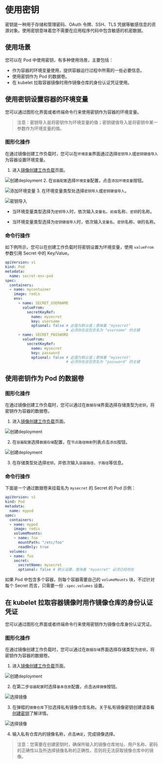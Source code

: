 # 使用密钥

密钥是一种用于存储和管理密码、OAuth 令牌、SSH、TLS 凭据等敏感信息的资源对象。使用密钥意味着您不需要在应用程序代码中包含敏感的机密数据。

## 使用场景

您可以在 Pod 中使用密钥，有多种使用场景，主要包括：

- 作为容器的环境变量使用，提供容器运行过程中所需的一些必要信息。
- 使用密钥作为 Pod 的数据卷。
- 在 kubelet 拉取容器镜像时用作镜像仓库的身份认证凭证使用。

## 使用密钥设置容器的环境变量

您可以通过图形化界面或者终端命令行来使用密钥作为容器的环境变量。

> 注意：密钥导入是将密钥作为环境变量的值；密钥键值导入是将密钥中某一参数作为环境变量的值。

### 图形化操作

在通过镜像创建工作负载时，您可以在`环境变量`界面通过选择`密钥导入`或`密钥键值导入`为容器设置环境变量。

1. 进入[镜像创建工作负载](../Workloads/CreateDeploymentByImage.md)页面。

  ![创建deployment](../../images/secret05.png)
2. 在`容器配置`选择`环境变量`配置，点击`添加环境变量`按钮。

  ![添加环境变量](../../images/secret06.png)
3. 在环境变量类型处选择`密钥导入`或`密钥键值导入`。

  ![密钥导入](../../images/secret07.png)

   - 当环境变量类型选择为`密钥导入`时，依次输入`变量名`、`前缀`名称、`密钥`的名称。

   - 当环境变量类型选择为`密钥键值导入`时，依次输入`变量名`、`密钥`名称、`键`的名称。

### 命令行操作

如下例所示，您可以在创建工作负载时将密钥设置为环境变量，使用 `valueFrom` 参数引用 Secret 中的 Key/Value。

```yaml
apiVersion: v1
kind: Pod
metadata:
  name: secret-env-pod
spec:
  containers:
  - name: mycontainer
    image: redis
    env:
      - name: SECRET_USERNAME
        valueFrom:
          secretKeyRef:
            name: mysecret
            key: username
            optional: false # 此值为默认值；意味着 "mysecret"
                            # 必须存在且包含名为 "username" 的主键
      - name: SECRET_PASSWORD
        valueFrom:
          secretKeyRef:
            name: mysecret
            key: password
            optional: false # 此值为默认值；意味着 "mysecret"
                            # 必须存在且包含名为 "password" 的主键
```

## 使用密钥作为 Pod 的数据卷

### 图形化操作

在通过镜像创建工作负载时，您可以通过在`数据存储`界面选择存储类型为`密钥`，将密钥作为容器的数据卷。

1. 进入[镜像创建工作负载](../Workloads/CreateDeploymentByImage.md)页面。

  ![创建deployment](../../images/secret05.png)

2. 在`容器配置`选择`数据存储`配置，在`节点路径映射`列表点击`添加`按钮。

  ![创建deployment](../../images/secret08.png)

3. 在存储类型处选择`密钥`，并依次输入`容器路径`、`子路径`等信息。

### 命令行操作

下面是一个通过数据卷来挂载名为 `mysecret` 的 Secret 的 Pod 示例：

```yaml
apiVersion: v1
kind: Pod
metadata:
  name: mypod
spec:
  containers:
  - name: mypod
    image: redis
    volumeMounts:
    - name: foo
      mountPath: "/etc/foo"
      readOnly: true
  volumes:
  - name: foo
    secret:
      secretName: mysecret
      optional: false # 默认设置，意味着 "mysecret" 必须已经存在
```

如果 Pod 中包含多个容器，则每个容器需要自己的 `volumeMounts` 块，不过针对每个 Secret 而言，只需要一份 `.spec.volumes` 设置。

## 在 kubelet 拉取容器镜像时用作镜像仓库的身份认证凭证

您可以通过图形化界面或者终端命令行来使用密钥作为镜像仓库身份认证凭证。

### 图形化操作

在通过镜像创建工作负载时，您可以通过在`数据存储`界面选择存储类型为`密钥`，将密钥作为容器的数据卷。

1. 进入[镜像创建工作负载](../Workloads/CreateDeploymentByImage.md)页面。

  ![创建deployment](../../images/secret05.png)

2. 在第二步`容器配置`时选择`基本信息`配置，点击`选择镜像`按钮。

  ![选择镜像](../../images/secret09.png)

3. 在弹框的`镜像仓库`下拉选择私有镜像仓库名称。关于私有镜像密钥创建请查看[创建密钥](create-secret.md)了解详情。

  ![选择镜像](../../images/secret10.png)

4. 输入私有仓库内的镜像名称，点击`确定`，完成镜像选择。

> 注意：您需要在创建密钥时，确保所输入的镜像仓库地址、用户名称、密码的正确性以及所选择镜像名称的正确性，否则将无法获取镜像仓库中的镜像。
